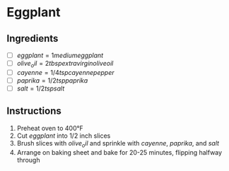 # Eggplant

## Ingredients
- [ ] $eggplant = 1 medium eggplant$
- [ ] $olive_oil = 2 tbsp extra virgin olive oil$
- [ ] $cayenne = 1/4 tsp cayenne pepper$
- [ ] $paprika = 1/2 tsp paprika$
- [ ] $salt = 1/2 tsp salt$

## Instructions
1. Preheat oven to 400°F
2. Cut $eggplant$ into 1/2 inch slices
3. Brush slices with $olive_oil$ and sprinkle with $cayenne$, $paprika$, and $salt$
4. Arrange on baking sheet and bake for 20-25 minutes, flipping halfway through